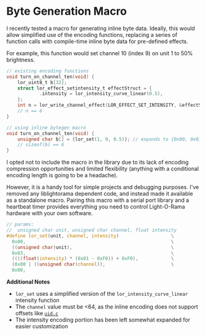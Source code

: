# Byte Generation Macro

I recently tested a macro for generating inline byte data. Ideally, this would allow simplified use of the encoding
functions, replacing a series of function calls with compile-time inline byte data for pre-defined effects.

For example, this function would set channel 10 (index 9) on unit 1 to 50% brightness.

```c
// existing encoding functions
void turn_on_channel_ten(void) {
    lor_uint8_t b[32];
    struct lor_effect_setintensity_t effectStruct = {
            .intensity = lor_intensity_curve_linear(0.5),
    };
    int n = lor_write_channel_effect(LOR_EFFECT_SET_INTENSITY, &effectStruct, (lor_channel_t) 9, (lor_unit_t) 1, &b[0]);
    // n == 6
}
```

```c
// using inline bytegen macro
void turn_on_channel_ten(void) {
    unsigned char b[] = {lor_set(1, 9, 0.5)}; // expands to {0x00, 0x01, 0x03, 0x78, 0x89, 0x00,}
    // sizeof(b) == 6
}
```

I opted not to include the macro in the library due to its lack of encoding compression opportunities and limited
flexibility (anything with a conditional encoding length is going to be a headache).

However, it is a handy tool for simple projects and debugging purposes. I've removed any liblightorama dependent code,
and instead made it available as a standalone macro. Pairing this macro with a serial port library and a heartbeat timer
provides everything you need to control Light-O-Rama hardware with your own software.

```c
// params: 
//  unsigned char unit, unsigned char channel, float intensity
#define lor_set(unit, channel, intensity)                   \
  0x00,                                                     \
  ((unsigned char)unit),                                    \
  0x03,                                                     \
  ((((float)intensity) * (0x01 - 0xF0)) + 0xF0),            \
  (0x80 | ((unsigned char)channel)),                        \
  0x00,
```

**Additional Notes**

* `lor_set` uses a simplified version of the `lor_intensity_curve_linear` intensity function
* The `channel` value must be <64, as the inline encoding does not support offsets like [`uid.c`](src/uid.c)
* The intensity encoding portion has been left somewhat expanded for easier customization
